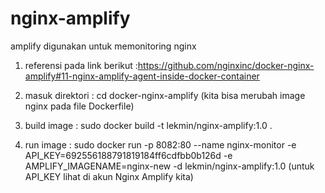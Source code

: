 # nginx-amplify
amplify digunakan untuk memonitoring nginx

1. referensi pada link berikut :https://github.com/nginxinc/docker-nginx-amplify#11-nginx-amplify-agent-inside-docker-container

2. masuk direktori : cd docker-nginx-amplify (kita bisa merubah image nginx pada file Dockerfile)
3. build image : sudo docker build -t lekmin/nginx-amplify:1.0 .
4. run image : sudo docker run -p 8082:80 --name nginx-monitor -e API_KEY=692556188791819184ff6cdfbb0b126d -e AMPLIFY_IMAGENAME=nginx-new -d lekmin/nginx-amplify:1.0  (untuk API_KEY lihat di akun Nginx Amplify kita)
